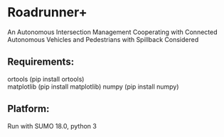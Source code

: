# Roadrunner+
An Autonomous Intersection Management Cooperating with Connected Autonomous Vehicles and Pedestrians with Spillback Considered

## Requirements:  
ortools (pip install ortools)   
matplotlib (pip install matplotlib)
numpy (pip install numpy)

## Platform: 
Run with SUMO 18.0, python 3
